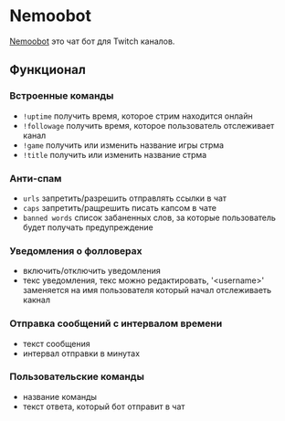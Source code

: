 # Nemoobot
<a href="https://nemoobot.ru">Nemoobot</a> это чат бот для Twitch каналов.
## Функционал
### Встроенные команды
- `!uptime` получить время, которое стрим находится онлайн
- `!followage` получить время, которое пользователь отслеживает канал
- `!game` получить или изменить название игры стрма
- `!title` получить или изменить название стрма
### Анти-спам
- `urls` запретить/разрешить отправлять ссылки в чат
- `caps` запретить/ращрешить писать капсом в чате
- `banned words` список забаненных слов, за которые пользователь будет 
получать предупреждение
### Уведомления о фолловерах
- включить/отключить уведомления
- текс уведомления, текс можно редактировать, '&lt;username&gt;' заменяется на 
имя пользователя который начал отслеживаеть какнал
### Отправка сообщений с интервалом времени
- текст сообщения
- интервал отправки в минутах
### Пользовательские команды
- название команды
- текст ответа, который бот отправит в чат